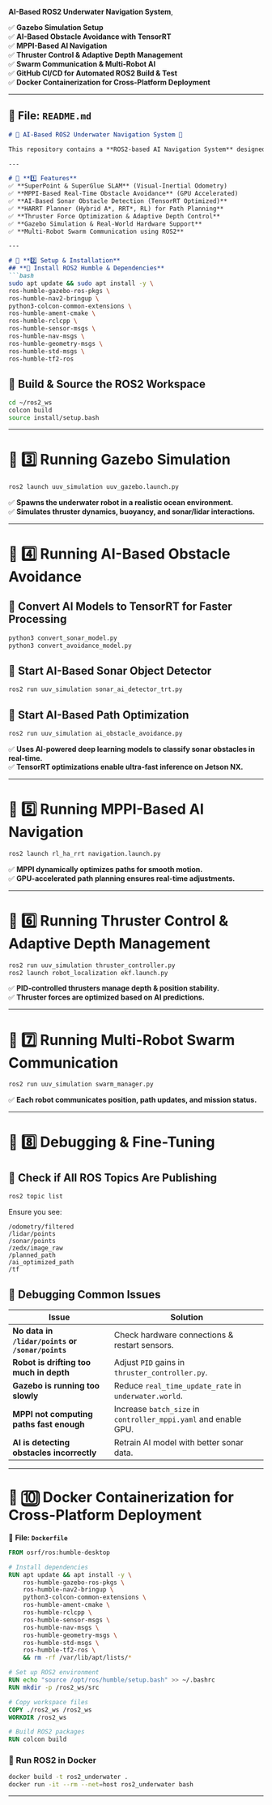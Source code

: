  **AI-Based ROS2 Underwater Navigation System**, 

✅ **Gazebo Simulation Setup**  
✅ **AI-Based Obstacle Avoidance with TensorRT**  
✅ **MPPI-Based AI Navigation**  
✅ **Thruster Control & Adaptive Depth Management**  
✅ **Swarm Communication & Multi-Robot AI**  
✅ **GitHub CI/CD for Automated ROS2 Build & Test**  
✅ **Docker Containerization for Cross-Platform Deployment**  

---

## 📄 **File: `README.md`**  

```md
# 🌊 AI-Based ROS2 Underwater Navigation System 🚀  

This repository contains a **ROS2-based AI Navigation System** designed for **underwater robotics**. It integrates **Gazebo Simulation, AI-based Obstacle Avoidance, MPPI Navigation, and Swarm Coordination**.  

---

# 📌 **1️⃣ Features**
✅ **SuperPoint & SuperGlue SLAM** (Visual-Inertial Odometry)  
✅ **MPPI-Based Real-Time Obstacle Avoidance** (GPU Accelerated)  
✅ **AI-Based Sonar Obstacle Detection (TensorRT Optimized)**  
✅ **HARRT Planner (Hybrid A*, RRT*, RL) for Path Planning**  
✅ **Thruster Force Optimization & Adaptive Depth Control**  
✅ **Gazebo Simulation & Real-World Hardware Support**  
✅ **Multi-Robot Swarm Communication using ROS2**  

---

# 📌 **2️⃣ Setup & Installation**
## **🔹 Install ROS2 Humble & Dependencies**
```bash
sudo apt update && sudo apt install -y \
ros-humble-gazebo-ros-pkgs \
ros-humble-nav2-bringup \
python3-colcon-common-extensions \
ros-humble-ament-cmake \
ros-humble-rclcpp \
ros-humble-sensor-msgs \
ros-humble-nav-msgs \
ros-humble-geometry-msgs \
ros-humble-std-msgs \
ros-humble-tf2-ros
```

## **🔹 Build & Source the ROS2 Workspace**
```bash
cd ~/ros2_ws
colcon build
source install/setup.bash
```

---

# 📌 **3️⃣ Running Gazebo Simulation**
```bash
ros2 launch uuv_simulation uuv_gazebo.launch.py
```
✅ **Spawns the underwater robot in a realistic ocean environment.**  
✅ **Simulates thruster dynamics, buoyancy, and sonar/lidar interactions.**  

---

# 📌 **4️⃣ Running AI-Based Obstacle Avoidance**
## **🔹 Convert AI Models to TensorRT for Faster Processing**
```bash
python3 convert_sonar_model.py
python3 convert_avoidance_model.py
```

## **🔹 Start AI-Based Sonar Object Detector**
```bash
ros2 run uuv_simulation sonar_ai_detector_trt.py
```

## **🔹 Start AI-Based Path Optimization**
```bash
ros2 run uuv_simulation ai_obstacle_avoidance.py
```
✅ **Uses AI-powered deep learning models to classify sonar obstacles in real-time.**  
✅ **TensorRT optimizations enable ultra-fast inference on Jetson NX.**  

---

# 📌 **5️⃣ Running MPPI-Based AI Navigation**
```bash
ros2 launch rl_ha_rrt navigation.launch.py
```
✅ **MPPI dynamically optimizes paths for smooth motion.**  
✅ **GPU-accelerated path planning ensures real-time adjustments.**  

---

# 📌 **6️⃣ Running Thruster Control & Adaptive Depth Management**
```bash
ros2 run uuv_simulation thruster_controller.py
ros2 launch robot_localization ekf.launch.py
```
✅ **PID-controlled thrusters manage depth & position stability.**  
✅ **Thruster forces are optimized based on AI predictions.**  

---

# 📌 **7️⃣ Running Multi-Robot Swarm Communication**
```bash
ros2 run uuv_simulation swarm_manager.py
```
✅ **Each robot communicates position, path updates, and mission status.**  

---

# 📌 **8️⃣ Debugging & Fine-Tuning**
## **🔹 Check if All ROS Topics Are Publishing**
```bash
ros2 topic list
```
Ensure you see:
```
/odometry/filtered
/lidar/points
/sonar/points
/zedx/image_raw
/planned_path
/ai_optimized_path
/tf
```

## **🔹 Debugging Common Issues**
| **Issue** | **Solution** |
|-----------|-------------|
| **No data in `/lidar/points` or `/sonar/points`** | Check hardware connections & restart sensors. |
| **Robot is drifting too much in depth** | Adjust `PID` gains in `thruster_controller.py`. |
| **Gazebo is running too slowly** | Reduce `real_time_update_rate` in `underwater.world`. |
| **MPPI not computing paths fast enough** | Increase `batch_size` in `controller_mppi.yaml` and enable GPU. |
| **AI is detecting obstacles incorrectly** | Retrain AI model with better sonar data. |

---



# 📌 **🔟 Docker Containerization for Cross-Platform Deployment**
📄 **File: `Dockerfile`**
```dockerfile
FROM osrf/ros:humble-desktop

# Install dependencies
RUN apt update && apt install -y \
    ros-humble-gazebo-ros-pkgs \
    ros-humble-nav2-bringup \
    python3-colcon-common-extensions \
    ros-humble-ament-cmake \
    ros-humble-rclcpp \
    ros-humble-sensor-msgs \
    ros-humble-nav-msgs \
    ros-humble-geometry-msgs \
    ros-humble-std-msgs \
    ros-humble-tf2-ros \
    && rm -rf /var/lib/apt/lists/*

# Set up ROS2 environment
RUN echo "source /opt/ros/humble/setup.bash" >> ~/.bashrc
RUN mkdir -p /ros2_ws/src

# Copy workspace files
COPY ./ros2_ws /ros2_ws
WORKDIR /ros2_ws

# Build ROS2 packages
RUN colcon build
```

### **🔹 Run ROS2 in Docker**
```bash
docker build -t ros2_underwater .
docker run -it --rm --net=host ros2_underwater bash
```

---

